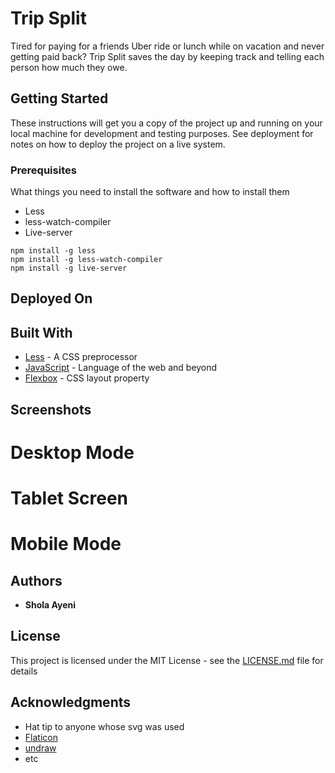 # Trip Split

Tired for paying for a friends Uber ride or lunch while on vacation and never getting paid back? Trip Split saves the day by keeping track and telling each person how much they owe.

## Getting Started

These instructions will get you a copy of the project up and running on your local machine for development and testing purposes. See deployment for notes on how to deploy the project on a live system.

### Prerequisites

What things you need to install the software and how to install them

 - Less
 - less-watch-compiler
 - Live-server

```
npm install -g less
npm install -g less-watch-compiler
npm install -g live-server
```

## Deployed On


## Built With

* [Less](#) - A CSS preprocessor 
* [JavaScript](#) - Language of the web and beyond
* [Flexbox](#) - CSS layout property

## Screenshots

# Desktop Mode


# Tablet Screen

# Mobile Mode


## Authors

* **Shola Ayeni**


## License

This project is licensed under the MIT License - see the [LICENSE.md](LICENSE.md) file for details


## Acknowledgments

* Hat tip to anyone whose svg was used
* [Flaticon](https://www.flaticon.com)
* [undraw](https://undraw.co)
* etc

